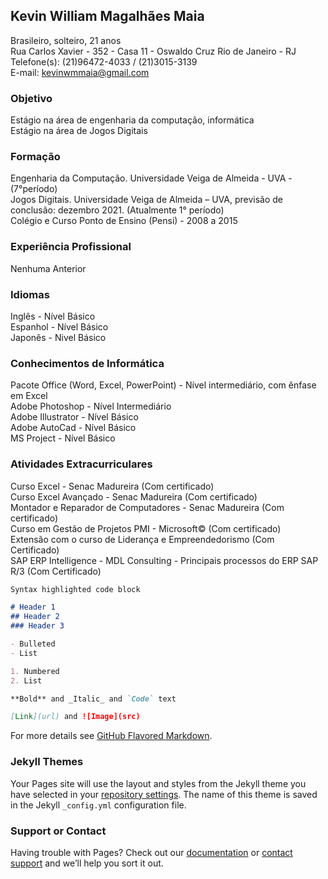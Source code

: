 ## Kevin William Magalhães Maia

   Brasileiro, solteiro, 21 anos<br>
   Rua Carlos Xavier - 352 - Casa 11 - Oswaldo Cruz
   Rio de Janeiro - RJ<br>
   Telefone(s): (21)96472-4033 / (21)3015-3139<br>
   E-mail: kevinwmmaia@gmail.com

### Objetivo

   Estágio na área de engenharia da computação, informática<br>
   Estágio na área de Jogos Digitais

### Formação

   Engenharia da Computação. Universidade Veiga de Almeida - UVA - (7°período)<br>
   Jogos Digitais. Universidade Veiga de Almeida – UVA, previsão de conclusão: dezembro 2021. (Atualmente 1° período)<br>
   Colégio e Curso Ponto de Ensino (Pensi) - 2008 a 2015<br>
   
### Experiência Profissional

   Nenhuma Anterior
   
### Idiomas
   Inglês - Nível Básico<br>
   Espanhol - Nível Básico<br>
   Japonês - Nivel Básico<br>

### Conhecimentos de Informática

   Pacote Office (Word, Excel, PowerPoint) - Nível intermediário, com ênfase em Excel<br>
   Adobe Photoshop - Nível Intermediário<br>
   Adobe Illustrator - Nível Básico<br>
   Adobe AutoCad - Nível Básico<br>
   MS Project - Nível Básico<br>
   
### Atividades Extracurriculares

   Curso Excel - Senac Madureira (Com certificado)<br>
   Curso Excel Avançado - Senac Madureira (Com certificado)<br>
   Montador e Reparador de Computadores - Senac Madureira (Com certificado)<br>
   Curso em Gestão de Projetos PMI - Microsoft© (Com certificado)<br>
   Extensão com o curso de Liderança e Empreendedorismo (Com Certificado)<br>
   SAP ERP Intelligence - MDL Consulting - Principais processos do ERP SAP R/3 (Com Certificado)<br>
   
   
```markdown
Syntax highlighted code block

# Header 1
## Header 2
### Header 3

- Bulleted
- List

1. Numbered
2. List

**Bold** and _Italic_ and `Code` text

[Link](url) and ![Image](src)
```

For more details see [GitHub Flavored Markdown](https://guides.github.com/features/mastering-markdown/).

### Jekyll Themes

Your Pages site will use the layout and styles from the Jekyll theme you have selected in your [repository settings](https://github.com/KevinMaia/curriculo/settings). The name of this theme is saved in the Jekyll `_config.yml` configuration file.

### Support or Contact

Having trouble with Pages? Check out our [documentation](https://help.github.com/categories/github-pages-basics/) or [contact support](https://github.com/contact) and we’ll help you sort it out.
